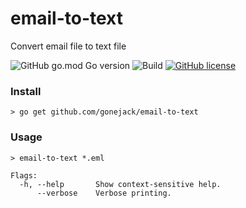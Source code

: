 # email-to-text
Convert email file to text file

![GitHub go.mod Go version](https://img.shields.io/github/go-mod/go-version/gonejack/email-to-text)
![Build](https://github.com/gonejack/email-to-text/actions/workflows/go.yml/badge.svg)
[![GitHub license](https://img.shields.io/github/license/gonejack/email-to-text.svg?color=blue)](LICENSE)

### Install
```shell
> go get github.com/gonejack/email-to-text
```

### Usage
```shell
> email-to-text *.eml
```
```
Flags:
  -h, --help       Show context-sensitive help.
      --verbose    Verbose printing.
```

